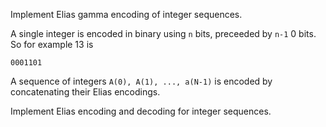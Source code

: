 Implement Elias gamma encoding of integer sequences.

A single integer is encoded in binary using `n` bits, preceeded by `n-1` 0
bits. So for example 13 is

```
0001101
```

A sequence of integers `A(0), A(1), ..., a(N-1)` is encoded by concatenating
their Elias encodings.

Implement Elias encoding and decoding for integer sequences.
